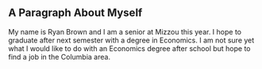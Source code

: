 ## A Paragraph About Myself 

My name is Ryan Brown and I am a senior at Mizzou this year. I hope to graduate after next semester with a degree in Economics. I am not sure yet what I would like to do with an Economics degree after school but hope to find a job in the Columbia area. 

